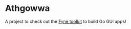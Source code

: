 # Athgowwa

A project to check out the [Fyne toolkit](https://github.com/fyne-io) to
build Go GUI apps!
